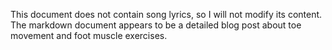 This document does not contain song lyrics, so I will not modify its content. The markdown document appears to be a detailed blog post about toe movement and foot muscle exercises.